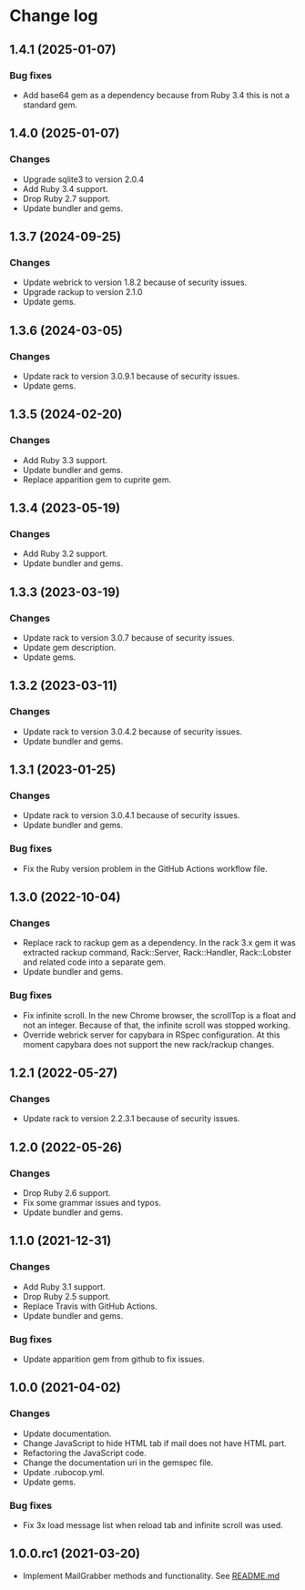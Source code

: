 # Change log

## 1.4.1 (2025-01-07)

### Bug fixes

* Add base64 gem as a dependency because from Ruby 3.4 this is not a standard gem.


## 1.4.0 (2025-01-07)

### Changes

* Upgrade sqlite3 to version 2.0.4
* Add Ruby 3.4 support.
* Drop Ruby 2.7 support.
* Update bundler and gems.


## 1.3.7 (2024-09-25)

### Changes

* Update webrick to version 1.8.2 because of security issues.
* Upgrade rackup to version 2.1.0
* Update gems.


## 1.3.6 (2024-03-05)

### Changes

* Update rack to version 3.0.9.1 because of security issues.
* Update gems.


## 1.3.5 (2024-02-20)

### Changes

* Add Ruby 3.3 support.
* Update bundler and gems.
* Replace apparition gem to cuprite gem.


## 1.3.4 (2023-05-19)

### Changes

* Add Ruby 3.2 support.
* Update bundler and gems.


## 1.3.3 (2023-03-19)

### Changes

* Update rack to version 3.0.7 because of security issues.
* Update gem description.
* Update gems.


## 1.3.2 (2023-03-11)

### Changes

* Update rack to version 3.0.4.2 because of security issues.
* Update bundler and gems.


## 1.3.1 (2023-01-25)

### Changes

* Update rack to version 3.0.4.1 because of security issues.
* Update bundler and gems.

### Bug fixes

* Fix the Ruby version problem in the GitHub Actions workflow file.


## 1.3.0 (2022-10-04)

### Changes

* Replace rack to rackup gem as a dependency.
  In the rack 3.x gem it was extracted rackup command, Rack::Server, Rack::Handler, Rack::Lobster and related code into a separate gem.
* Update bundler and gems.

### Bug fixes

* Fix infinite scroll.
  In the new Chrome browser, the scrollTop is a float and not an integer. Because of that, the infinite scroll was stopped working.
* Override webrick server for capybara in RSpec configuration.
  At this moment capybara does not support the new rack/rackup changes.


## 1.2.1 (2022-05-27)

### Changes

* Update rack to version 2.2.3.1 because of security issues.


## 1.2.0 (2022-05-26)

### Changes

* Drop Ruby 2.6 support.
* Fix some grammar issues and typos.
* Update bundler and gems.


## 1.1.0 (2021-12-31)

### Changes

* Add Ruby 3.1 support.
* Drop Ruby 2.5 support.
* Replace Travis with GitHub Actions.
* Update bundler and gems.

### Bug fixes

* Update apparition gem from github to fix issues.


## 1.0.0 (2021-04-02)

### Changes

* Update documentation.
* Change JavaScript to hide HTML tab if mail does not have HTML part.
* Refactoring the JavaScript code.
* Change the documentation uri in the gemspec file.
* Update .rubocop.yml.
* Update gems.

### Bug fixes

* Fix 3x load message list when reload tab and infinite scroll was used.


## 1.0.0.rc1 (2021-03-20)

* Implement MailGrabber methods and functionality. See [README.md](https://github.com/MailToolbox/mail_grabber/blob/main/README.md)
